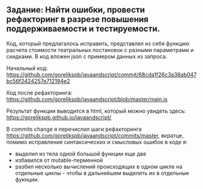 Задание: Найти ошибки, провести рефакторинг в разрезе
повышения поддерживаемости и тестируемости.
--------------
Код, который предлагалось исправить, представлял из себя функцию расчета стоимости театральных постановок с разными параметрами и скидками. В код вложен json с примером данных из запроса.

Начальный код: 
https://github.com/gorelikspb/javaandscript/commit/68cda1f26c3a38ab047bc56f2424257e712194e2

Код после рефакторинга: https://github.com/gorelikspb/javaandscript/blob/master/main.js

Результат функции выводится в html, который можно увидеть здесь:
https://gorelikspb.github.io/javaandscript/

В commits change я перечислил шаги рефакторинга
https://github.com/gorelikspb/javaandscript/commits/master,
вкратце, помимо исправления синтаксических и смысловых ошибок в коде я:
- выделил из тела одной большой функции еще две
- избавился от  mutable-перменной
- разбил несколько вычислений происходящих в одном цикле на отдельные циклы - чтобы в дальнейшем выделить их в отдельные фукнции.
